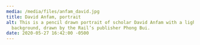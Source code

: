 ```yaml
---
media: /media/files/anfam_david.jpg
title: David Anfam, portrait
alt: This is a pencil drawn portrait of scholar David Anfam with a light-gray
  background, drawn by the Rail’s publisher Phong Bui.
date: 2020-05-27 16:42:00 -0500
---
```

